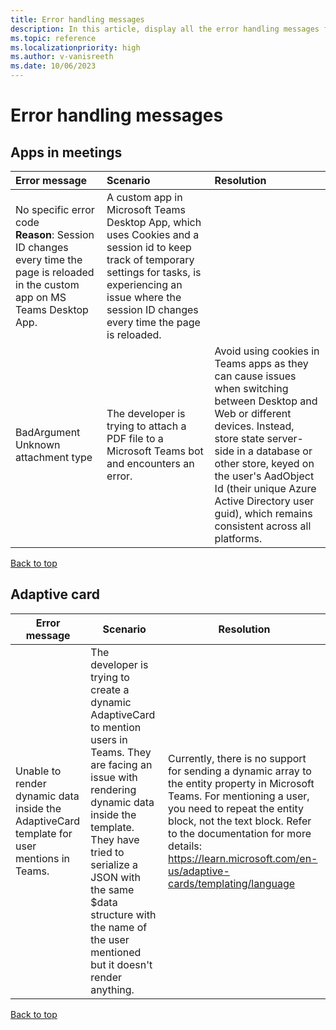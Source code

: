 ```yaml
---
title: Error handling messages
description: In this article, display all the error handling messages for reference. 
ms.topic: reference
ms.localizationpriority: high
ms.author: v-vanisreeth
ms.date: 10/06/2023
---
```

# Error handling messages  

## Apps in meetings

|Error message                           |Scenario                                |Resolution |
|:----------------------------------------|:---------------------------------------|:---------|
|No specific error code <br>**Reason**: Session ID changes every time the page is reloaded in the custom app on MS Teams Desktop App.|A custom app in Microsoft Teams Desktop App, which uses Cookies and a session id to keep track of temporary settings for tasks, is experiencing an issue where the session ID changes every time the page is reloaded.                                        |         |
|BadArgument Unknown attachment type     |The developer is trying to attach a PDF file to a Microsoft Teams bot and encounters an error.        |Avoid using cookies in Teams apps as they can cause issues when switching between Desktop and Web or different devices. Instead, store state server-side in a database or other store, keyed on the user's AadObject Id (their unique Azure Active Directory user guid), which remains consistent across all platforms.|

[Back to top](#Errorhandlingmessages)

## Adaptive card

|Error message                           |Scenario                               |Resolution  |
|----------------------------------------|---------------------------------------|------------|
|Unable to render dynamic data inside the AdaptiveCard template for user mentions in Teams.    | The developer is trying to create a dynamic AdaptiveCard to mention users in Teams. They are facing an issue with rendering dynamic data inside the template. They have tried to serialize a JSON with the same $data structure with the name of the user mentioned but it doesn't render anything.        |Currently, there is no support for sending a dynamic array to the entity property in Microsoft Teams. For mentioning a user, you need to repeat the entity block, not the text block. Refer to the documentation for more details: <https://learn.microsoft.com/en-us/adaptive-cards/templating/language>|

[Back to top](#Errorhandlingmessages)
